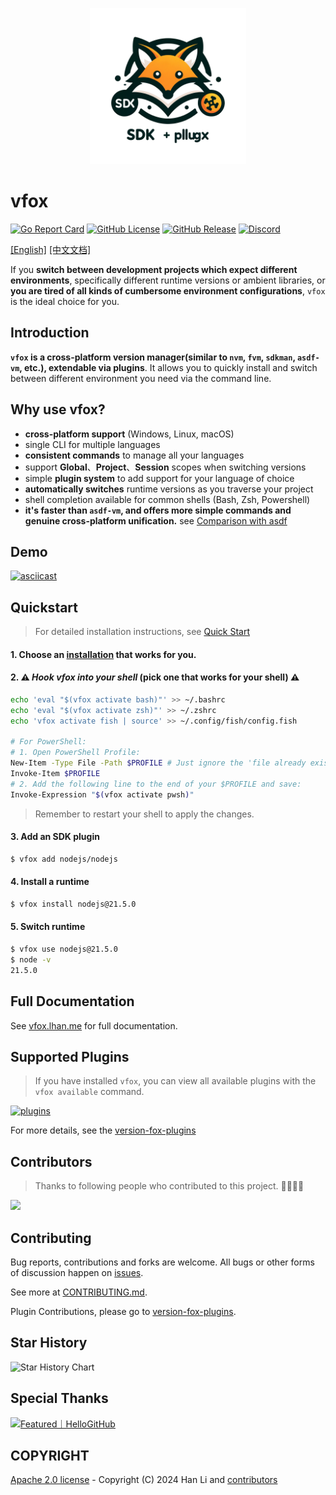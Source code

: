 <p style="" align="center">
  <img src="./logo.png" alt="Logo" width="250" height="250">
</p>

# vfox

[![Go Report Card](https://img.shields.io/badge/go%20report-A+-brightgreen.svg?style=for-the-badge)](https://goreportcard.com/report/github.com/version-fox/vfox)
[![GitHub License](https://img.shields.io/github/license/version-fox/vfox?style=for-the-badge)](LICENSE)
[![GitHub Release](https://img.shields.io/github/v/release/version-fox/vfox?display_name=tag&style=for-the-badge)](https://github.com/version-fox/vfox/releases)
[![Discord](https://img.shields.io/discord/1191981003204477019?style=for-the-badge&logo=discord)](https://discord.gg/85c8ptYgb7)

[[English]](./README.md)  [[中文文档]](./README_CN.md)

If you **switch between development projects which expect different environments**, specifically different runtime versions or ambient libraries,
or **you are tired of all kinds of cumbersome environment configurations**, `vfox` is the ideal choice for you.
## Introduction

**`vfox` is a cross-platform version manager(similar to `nvm`, `fvm`, `sdkman`, `asdf-vm`, etc.), extendable via plugins**. It allows you to quickly install
and switch between different environment you need via the command line.

## Why use vfox?

- **cross-platform support** (Windows, Linux, macOS)
- single CLI for multiple languages
- **consistent commands** to manage all your languages
- support **Global**、**Project**、**Session** scopes when switching versions
- simple **plugin system** to add support for your language of choice
- **automatically switches** runtime versions as you traverse your project
- shell completion available for common shells (Bash, Zsh, Powershell)
- **it's faster than `asdf-vm`, and offers more simple commands and genuine cross-platform unification.**
  see [Comparison with asdf](https://vfox.lhan.me/misc/vs-asdf.html)

## Demo

[![asciicast](https://asciinema.org/a/630778.svg)](https://asciinema.org/a/630778)

## Quickstart

> For detailed installation instructions, see [Quick Start](https://vfox.lhan.me/guides/quick-start.html)

#### 1. Choose an [installation](https://vfox.lhan.me/guides/quick-start.html#_1-installation) that works for you.

#### 2. ⚠️ **_Hook vfox into your shell_ (pick one that works for your shell)** ⚠️

```bash
echo 'eval "$(vfox activate bash)"' >> ~/.bashrc
echo 'eval "$(vfox activate zsh)"' >> ~/.zshrc
echo 'vfox activate fish | source' >> ~/.config/fish/config.fish

# For PowerShell:
# 1. Open PowerShell Profile:
New-Item -Type File -Path $PROFILE # Just ignore the 'file already exists' error.
Invoke-Item $PROFILE
# 2. Add the following line to the end of your $PROFILE and save:
Invoke-Expression "$(vfox activate pwsh)"
```

> Remember to restart your shell to apply the changes.

#### 3. Add an SDK plugin
```bash 
$ vfox add nodejs/nodejs
```

#### 4. Install a runtime

```bash
$ vfox install nodejs@21.5.0
```

#### 5. Switch runtime

```bash
$ vfox use nodejs@21.5.0
$ node -v
21.5.0
```

## Full Documentation

See [vfox.lhan.me](https://vfox.lhan.me) for full documentation.

## Supported Plugins

> If you have installed `vfox`, you can view all available plugins with the `vfox available` command.

[![plugins](https://skillicons.dev/icons?i=java,kotlin,nodejs,flutter,dotnet,python,dart,golang,gradle,maven,zig,deno&theme=light)](https://github.com/version-fox/version-fox-plugins)

For more details, see the [version-fox-plugins](https://github.com/version-fox/version-fox-plugins)

## Contributors

> Thanks to following people who contributed to this project. 🎉🎉🙏🙏

<a href="https://github.com/version-fox/vfox/graphs/contributors">
  <img src="https://contrib.rocks/image?repo=version-fox/vfox" />
</a>

## Contributing

Bug reports, contributions and forks are welcome. All bugs or other forms of discussion happen
on [issues](http://github.com/version-fox/vfox/issues).

See more at [CONTRIBUTING.md](./CONTRIBUTING.md).

Plugin Contributions, please go to [version-fox-plugins](https://github.com/version-fox/version-fox-plugins).

## Star History

![Star History Chart](https://api.star-history.com/svg?repos=version-fox/vfox&type=Date)

## Special Thanks

<a href="https://hellogithub.com/repository/a32a1f2ad04a4b8aa4dd3e1b76c880b2" target="_blank"><img src="https://api.hellogithub.com/v1/widgets/recommend.svg?rid=a32a1f2ad04a4b8aa4dd3e1b76c880b2" alt="Featured｜HelloGitHub" style="width: 250px; height: 54px;" width="250" height="54" /></a>

## COPYRIGHT

[Apache 2.0 license](./LICENSE) - Copyright (C) 2024 Han Li
and [contributors](https://github.com/version-fox/vfox/graphs/contributors)

